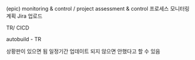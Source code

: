 (epic) monitoring & control / project assessment & control
프로세스 모니터링 계획 Jira 업로드

TR/ CICD

autobuild - TR

상황판이 있으면 됨
일정기간 업데이트 되지 않으면 안했다고 할 수 있음
